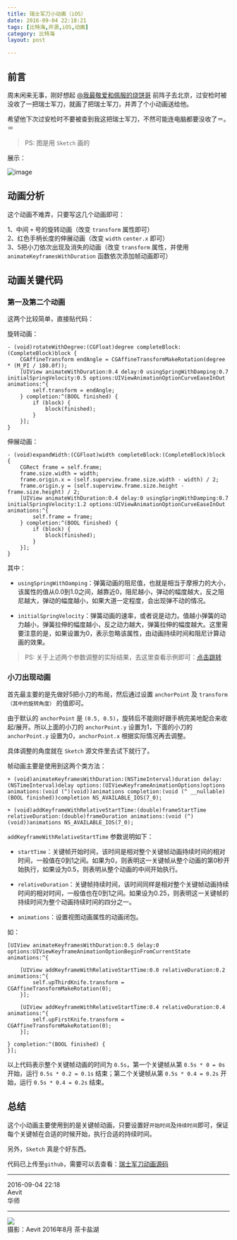 ```yaml
---
title: 瑞士军刀小动画（iOS）  
date: 2016-09-04 22:18:21  
tags: [比特海,开源,iOS,动画]  
category: 比特海  
layout: post  

---
```


## 前言

周末闲来无事，刚好想起 [@我最敬爱和佩服的烧饼哥](http://pandara.xyz/) 前阵子去北京，过安检时被没收了一把瑞士军刀，就画了把瑞士军刀，并弄了个小动画送给他。

希望他下次过安检时不要被查到我这把瑞士军刀，不然可能连电脑都要没收了＝。＝

> PS: 图是用 `Sketch` 画的

展示：

![image](http://aevit.qiniudn.com/e209ef12cf7b513c883956a89aa6f3fd1472996709.gif)

<!--more-->

## 动画分析

这个动画不难弄，只要写这几个动画即可：

1、中间 `+` 号的旋转动画（改变 `transform` 属性即可）  
2、红色手柄长度的伸展动画（改变 `width` `center.x` 即可）  
3、5把小刀依次出现及消失的动画（改变 `transform` 属性，并使用 `animateKeyframesWithDuration` 函数依次添加帧动画即可）

## 动画关键代码

### 第一及第二个动画

这两个比较简单，直接贴代码：

旋转动画：


```
- (void)rotateWithDegree:(CGFloat)degree completeBlock:(CompleteBlock)block {
    CGAffineTransform endAngle = CGAffineTransformMakeRotation(degree * (M_PI / 180.0f));
    [UIView animateWithDuration:0.4 delay:0 usingSpringWithDamping:0.7 initialSpringVelocity:0.5 options:UIViewAnimationOptionCurveEaseInOut animations:^{
        self.transform = endAngle;
    } completion:^(BOOL finished) {
        if (block) {
            block(finished);
        }
    }];
}
```


伸展动画：


```
- (void)expandWidth:(CGFloat)width completeBlock:(CompleteBlock)block {
    CGRect frame = self.frame;
    frame.size.width = width;
    frame.origin.x = (self.superview.frame.size.width - width) / 2;
    frame.origin.y = (self.superview.frame.size.height - frame.size.height) / 2;
    [UIView animateWithDuration:0.4 delay:0 usingSpringWithDamping:0.7 initialSpringVelocity:1.2 options:UIViewAnimationOptionCurveEaseInOut animations:^{
        self.frame = frame;
    } completion:^(BOOL finished) {
        if (block) {
            block(finished);
        }
    }];
}
```


其中：

*   `usingSpringWithDamping`：弹簧动画的阻尼值，也就是相当于摩擦力的大小，该属性的值从0.0到1.0之间，越靠近0，阻尼越小，弹动的幅度越大，反之阻尼越大，弹动的幅度越小，如果大道一定程度，会出现弹不动的情况。

*   `initialSpringVelocity`：弹簧动画的速率，或者说是动力。值越小弹簧的动力越小，弹簧拉伸的幅度越小，反之动力越大，弹簧拉伸的幅度越大。这里需要注意的是，如果设置为0，表示忽略该属性，由动画持续时间和阻尼计算动画的效果。

> PS: 关于上述两个参数调整的实际结果，去这里查看示例即可：[点击跳转](https://www.renfei.org/blog/ios-8-spring-animation.html)

### 小刀出现动画

首先最主要的是先做好5把小刀的布局，然后通过设置 `anchorPoint` 及 `transform（其中的旋转角度）` 的值即可。

由于默认的 `anchorPoint` 是 `(0.5, 0.5)`，旋转后不能刚好跟手柄完美地配合来收起/展开。所以上面的小刀的 `anchorPoint.y` 设置为1，下面的小刀的 `anchorPoint.y` 设置为0，`anchorPoint.x` 根据实际情况再去调整。

具体调整的角度就在 `Sketch` 源文件里去试下就行了。

帧动画主要是使用到这两个类方法：


```
+ (void)animateKeyframesWithDuration:(NSTimeInterval)duration delay:(NSTimeInterval)delay options:(UIViewKeyframeAnimationOptions)options animations:(void (^)(void))animations completion:(void (^ __nullable)(BOOL finished))completion NS_AVAILABLE_IOS(7_0);

+ (void)addKeyframeWithRelativeStartTime:(double)frameStartTime relativeDuration:(double)frameDuration animations:(void (^)(void))animations NS_AVAILABLE_IOS(7_0);
```


`addKeyframeWithRelativeStartTime` 参数说明如下：

*   `startTime`：关键帧开始时间，该时间是相对整个关键帧动画持续时间的相对时间，一般值在0到1之间。如果为0，则表明这一关键帧从整个动画的第0秒开始执行，如果设为0.5，则表明从整个动画的中间开始执行。

*   `relativeDuration`：关键帧持续时间，该时间同样是相对整个关键帧动画持续时间的相对时间，一般值也在0到1之间。如果设为0.25，则表明这一关键帧的持续时间为整个动画持续时间的四分之一。

*   `animations`：设置视图动画属性的动画闭包。

如：


```
[UIView animateKeyframesWithDuration:0.5 delay:0 options:UIViewKeyframeAnimationOptionBeginFromCurrentState animations:^{
        
    [UIView addKeyframeWithRelativeStartTime:0.0 relativeDuration:0.2 animations:^{
        self.upThirdKnife.transform = CGAffineTransformMakeRotation(0);
    }];
    
    [UIView addKeyframeWithRelativeStartTime:0.4 relativeDuration:0.4 animations:^{
        self.upFirstKnife.transform = CGAffineTransformMakeRotation(0);
    }];
  
} completion:^(BOOL finished) {
}];
```


以上代码表示整个关键帧动画的时间为 `0.5s`，第一个关键帧从第 `0.5s * 0 = 0s` 开始，运行 `0.5s * 0.2 = 0.1s` 结束；第二个关键帧从第 `0.5s * 0.4 = 0.2s` 开始，运行 `0.5s * 0.4 = 0.2s` 结束。

## 总结

这个小动画主要使用到的是关键帧动画，只要设置好`开始时间`及`持续时间`即可，保证每个关键帧在合适的时候开始，执行合适的持续时间。

另外，`Sketch` 真是个好东西。

代码已上传至`github`，需要可以去查看：[瑞士军刀动画源码](https://github.com/Aevit/SwissKnife)

* * *

2016-09-04 22:18  
Aevit  
华师

* * *

<a class="http://aevit.qiniudn.com/e0397c118a4f02bc737dd7a8faebefad1472998832.jpeg" title="天空之镜">![](http://aevit.qiniudn.com/e0397c118a4f02bc737dd7a8faebefad1472998832.jpeg)</a>  
摄影：Aevit 2016年8月 茶卡盐湖